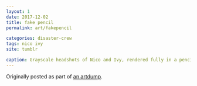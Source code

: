 ```yaml
---
layout: 1
date: 2017-12-02
title: fake pencil
permalink: art/fakepencil

categories: disaster-crew
tags: nico ivy
site: tumblr

caption: Grayscale headshots of Nico and Ivy, rendered fully in a pencil-mimicking brush.
---
```

Originally posted as part of [an artdump](https://aflyleaf3.wordpress.com/2017/12/03/no-pencil-was-used-in-the-creation-of-this/).
